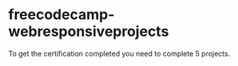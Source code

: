 # freecodecamp-webresponsiveprojects
To get the certification completed you need to complete 5 projects.
